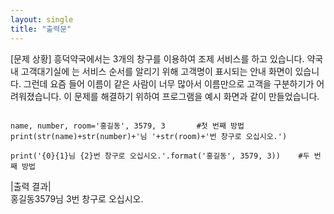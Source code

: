 ```yaml
---
layout: single
title: "출력문"
---
```


[문제 상황]
흥덕약국에서는 3개의 창구를 이용하여 조제 서비스를 하고 있습니다. 약국 내 고객대기실에
는 서비스 순서를 알리기 위해 고객명이 표시되는 안내 화면이 있습니다. 그런데 요즘 들어
이름이 같은 사람이 너무 많아서 이름만으로 고객을 구분하기가 어려워졌습니다. 이 문제를
해결하기 위하여 프로그램을 예시 화면과 같이 만들었습니다.


~~~

name, number, room='홍길동', 3579, 3       #첫 번째 방법
print(str(name)+str(number)+'님 '+str(room)+'번 창구로 오십시오.')

print('{0}{1}님 {2}번 창구로 오십시오.'.format('홍길동', 3579, 3))    #두 번째 방법

~~~
|출력 결과|  
홍길동3579님 3번 창구로 오십시오.
